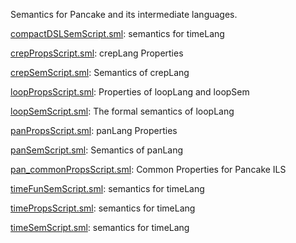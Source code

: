 Semantics for Pancake and its intermediate languages.

[compactDSLSemScript.sml](compactDSLSemScript.sml):
semantics for timeLang

[crepPropsScript.sml](crepPropsScript.sml):
crepLang Properties

[crepSemScript.sml](crepSemScript.sml):
Semantics of crepLang

[loopPropsScript.sml](loopPropsScript.sml):
Properties of loopLang and loopSem

[loopSemScript.sml](loopSemScript.sml):
The formal semantics of loopLang

[panPropsScript.sml](panPropsScript.sml):
panLang Properties

[panSemScript.sml](panSemScript.sml):
Semantics of panLang

[pan_commonPropsScript.sml](pan_commonPropsScript.sml):
Common Properties for Pancake ILS

[timeFunSemScript.sml](timeFunSemScript.sml):
semantics for timeLang

[timePropsScript.sml](timePropsScript.sml):
semantics for timeLang

[timeSemScript.sml](timeSemScript.sml):
semantics for timeLang
